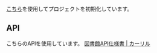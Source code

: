 [こちら](https://ja.reactjs.org/docs/static-type-checking.html#typescript)を使用してプロジェクトを初期化しています。

## API
こちらのAPIを使用しています。
[図書館API仕様書 | カーリル](https://calil.jp/doc/api_ref.html)
